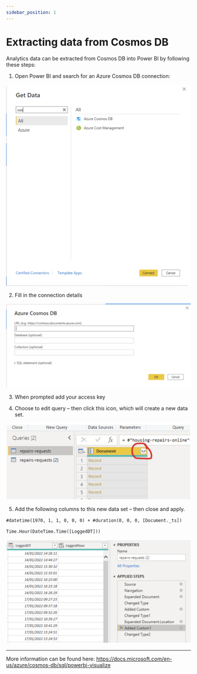 ```yaml
---
sidebar_position: 1
---
```


# Extracting data from Cosmos DB

Analytics data can be extracted from Cosmos DB into Power BI by following
these steps:

1. Open Power BI and search for an Azure Cosmos DB connection:

![Find connection](/img/power-bi-tutorial/connection.png)

2. Fill in the connection details

![Connection details](/img/power-bi-tutorial/cosmos.png)

3. When prompted add your access key

4. Choose to edit query – then click this icon, which will create a new data set.

![Query](/img/power-bi-tutorial/query.png)

5. Add the following columns to this new data set – then close and apply.
```
#datetime(1970, 1, 1, 0, 0, 0) + #duration(0, 0, 0, [Document._ts])
```
```
Time.Hour(DateTime.Time([LoggedDT]))
```
![Query](/img/power-bi-tutorial/columns.png)

---
More information can be found here: https://docs.microsoft.com/en-us/azure/cosmos-db/sql/powerbi-visualize
